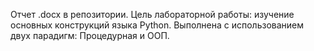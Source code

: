 Отчет .docx в репозитории.
Цель лабораторной работы: изучение основных конструкций языка Python.
Выполнена с использованием двух парадигм: Процедурная и ООП.
